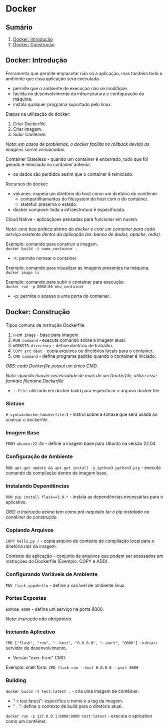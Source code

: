 # Docker

## Sumário

1. <a href="#introducao-docker">Docker: Introdução</a>
2. <a href="#construcao-docker">Docker: Construção</a>

## <p id="introducao-docker">Docker: Introdução</p>

Ferramenta que permite empacotar não só a aplicação, mas também todo o ambiente que essa aplicação será executada.

- permite que o ambiente de execução não se modifique.
- facilita no desenvolvimento da infraestrutura e configuração da máquina.
- instala qualquer programa suportado pelo linux.

Etapas na utilização do docker:

1. Criar Dockerfile.
2. Criar imagem.
3. Subir Conteiner.

_Nota: em casos de problemas, o docker facilita no rollback devido as imagens serem versionadas._

Container Stateless - quando um container é encerrado, tudo que foi gerado é reiniciado no container anterior.

- os dados são perdidos assim que o container é reiniciado.

Recursos do docker:

- volumes: mapeia um diretório do host como um diretório do contêiner.
  - compartilhamentos do filesystem do host com o do container.
  - stateful: preserva o estado.
- docker compose: toda a infraestrutura é especificada.

Cloud Native - aplicaçãoes pensadas para funcionar em nuvem.

_Nota: uma boa prática dentro do docker é criar um container para cada serviço existente dentro da aplicação (ex: banco de dados, apache, redis)._

Exemplo: comando para construir a imagem. </br>
`docker build -t name_container .`

- -t: permite nomear o container.

Exemplo: comando para visualizar as imagens presentes na máquina.</br>
`docker image ls`

Exemplo: comando para subir o container para execução.</br>
`docker run -p 8080:80 meu_container`

- -p: permite o acesso a uma porta do container.

## <p id="construcao-docker">Docker: Construção</p>

Tipos comuns de instrução Dockerfile:

1. `FROM image` - base para imagem.
2. `RUN command` - executa comando sobre a imagem atual.
3. `WORKDIR directory` - define diretório de trabalho.
4. `COPY src dest` - copia arquivos ou diretórios locais para o container.
5. `CMD command` - define programa padrão quando o container é iniciado.

_OBS: cada Dockerfile possui um único CMD._

_Nata: quando houver necessidade de mais de um Dockerfile, utilize esse formato filename.Dockerfile_

- `--file`: utilizado em docker build para especificar o arquivo docker file.

### Sintaxe

`# syntax=docker/dockerfile:1` - instrui sobre a sintaxe que será usada ao analisar o dockerfile.

### Imagem Base

`FROM ubunto:22.04` - define a imagem base para Ubunto na versão 22.04

### Configuração de Ambiente

`RUN apt-get update && apt-get install -y python3 python3-pip` - executa comando de compilação dentro da imagem base.

### Instalando Dependências

`RUN pip install flask==3.0.*` - instala as dependências necessárias para o aplicativo.

_OBS: a instrução acima tem como pré-requisito ter o pip instalado no contêiner de construção._

### Copiando Arquivos

`COPY hello.py /` - copia arquivo do contexto de compilação local para o diretória raiz da imagem.

Contexto de aplicação - conjunto de arquivos que podem ser acessados em instruções do Dockerfile (Exemplo: COPY e ADD).

### Configurando Variáveis de Ambiente

`ENV flask_app=hello` - define a variável de ambiente linux.

### Portas Expostas

`EXPOSE 8000` - define um serviço na porta 8000.

_Nota: instrução não obrigatória._

### Iniciando Aplicativo

`CMD ["flask", "run", "--host", "0.0.0.0", "--port", "8000"]` - inicia o servidor de desenvolvimento.

- Versão "exec form" CMD.

Exemplo: shell form.
`CMD flask run --host 0.0.0.0 --port 8000`

### Building

`docker build -t test:latest .` - cria uma imagem de contêiner.

- "-t test:latest": especifica o nome e a tag da imagem.
- " . ": define o contexto de build para o diretório atual.

`docker run -p 127.0.0.1:8000:8000 test:latest` - executa o aplicativo como um contêiner.
